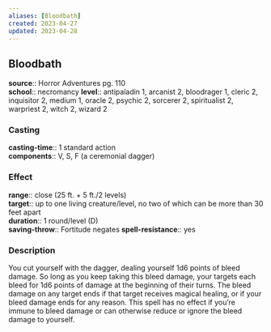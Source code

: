 ```yaml
---
aliases: [Bloodbath]
created: 2023-04-27
updated: 2023-04-28
---
```


## Bloodbath

**source**:: Horror Adventures pg. 110  
**school**:: necromancy
**level**:: antipaladin 1, arcanist 2, bloodrager 1, cleric 2, inquisitor 2, medium 1, oracle 2, psychic 2, sorcerer 2, spiritualist 2, warpriest 2, witch 2, wizard 2

### Casting

**casting-time**:: 1 standard action  
**components**:: V, S, F (a ceremonial dagger)

### Effect

**range**:: close (25 ft. + 5 ft./2 levels)  
**target**:: up to one living creature/level, no two of which can be more than 30 feet apart  
**duration**:: 1 round/level (D)  
**saving-throw**:: Fortitude negates
**spell-resistance**:: yes

### Description

You cut yourself with the dagger, dealing yourself 1d6 points of bleed damage. So long as you keep taking this bleed damage, your targets each bleed for 1d6 points of damage at the beginning of their turns. The bleed damage on any target ends if that target receives magical healing, or if your bleed damage ends for any reason. This spell has no effect if you’re immune to bleed damage or can otherwise reduce or ignore the bleed damage to yourself.
